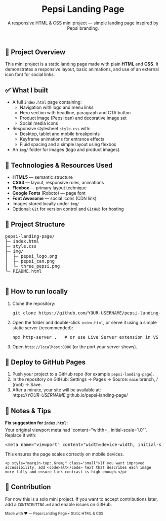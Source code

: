 <!DOCTYPE html>
<html lang="en">
<head>
  <meta charset="utf-8" />
  <meta name="viewport" content="width=device-width, initial-scale=1" />

</head>
<body>
  <header>
    <h1>Pepsi Landing Page</h1>
    <p class="lead">A responsive HTML &amp; CSS mini project — simple landing page inspired by Pepsi branding.</p>
  </header>

  <section>
    <h2>📌 Project Overview</h2>
    <p>This mini project is a static landing page made with plain <strong>HTML</strong> and <strong>CSS</strong>. It demonstrates a responsive layout, basic animations, and use of an external icon font for social links.</p>
  </section>

  <section>
    <h2>✅ What I built</h2>
    <ul>
      <li>A full <code>index.html</code> page containing:
        <ul>
          <li>Navigation with logo and menu links</li>
          <li>Hero section with headline, paragraph and CTA button</li>
          <li>Product image (Pepsi can) and decorative image set</li>
          <li>Social media icons</li>
        </ul>
      </li>
      <li>Responsive stylesheet <code>style.css</code> with:
        <ul>
          <li>Desktop, tablet and mobile breakpoints</li>
          <li>Keyframe animations for entrance effects</li>
          <li>Fluid spacing and a simple layout using flexbox</li>
        </ul>
      </li>
      <li>An <code>img/</code> folder for images (logo and product images).</li>
    </ul>
  </section>

  <section>
    <h2>🧰 Technologies & Resources Used</h2>
    <ul>
      <li><strong>HTML5</strong> — semantic structure</li>
      <li><strong>CSS3</strong> — layout, responsive rules, animations</li>
      <li><strong>Flexbox</strong> — primary layout technique</li>
      <li><strong>Google Fonts</strong> (Roboto) — page font</li>
      <li><strong>Font Awesome</strong> — social icons (CDN link)</li>
      <li>Images stored locally under <code>img/</code></li>
      <li>Optional: <code>Git</code> for version control and <code>GitHub</code> for hosting</li>
    </ul>
  </section>

  <section>
    <h2>📁 Project Structure</h2>
    <pre>
pepsi-landing-page/
├─ index.html
├─ style.css
├─ img/
│  ├─ pepsi_logo.png
│  ├─ pepsi_can.png
│  └─ three_pepsi.png
└─ README.html
    </pre>
  </section>

  <section>
    <h2>🚀 How to run locally</h2>
    <ol>
      <li>Clone the repository:
        <pre>git clone https://github.com/YOUR-USERNAME/pepsi-landing-page.git</pre>
      </li>
      <li>Open the folder and double-click <code>index.html</code>, or serve it using a simple static server (recommended):
        <pre>npx http-server .   # or use Live Server extension in VS Code</pre>
      </li>
      <li>Open <code>http://localhost:8080</code> (or the port your server shows).</li>
    </ol>
  </section>

  <section>
    <h2>📣 Deploy to GitHub Pages</h2>
    <ol>
      <li>Push your project to a GitHub repo (for example <code>pepsi-landing-page</code>).</li>
      <li>In the repository on GitHub: Settings → Pages → Source: <code>main</code> branch, / (root) → Save.</li>
      <li>After a minute, your site will be available at:
        <br><span class="small">https://<em>YOUR-USERNAME</em>.github.io/pepsi-landing-page/</span>
      </li>
    </ol>
  </section>

  <section>
    <h2>📝 Notes & Tips</h2>
    <div class="note">
      <strong>Fix suggestion for <code>index.html</code>:</strong>
      <div class="small" style="margin-top:.35rem;">
        Your original viewport meta had `content="width= , initial-scale=1.0"`. Replace it with:
        <pre>&lt;meta name="viewport" content="width=device-width, initial-scale=1"&gt;</pre>
        This ensures the page scales correctly on mobile devices.
      </div>
    </div>

    <p style="margin-top:.6rem;" class="small">If you want improved accessibility, add <code>alt</code> text that describes each image more fully and ensure link contrast is high enough.</p>
  </section>

  <section>
    <h2>🤝 Contribution</h2>
    <p>For now this is a solo mini project. If you want to accept contributions later, add a <code>CONTRIBUTING.md</code> and enable issues on GitHub.</p>
  </section>



  <footer>
    <small>Made with ❤️ — Pepsi Landing Page • Static HTML &amp; CSS</small>
  </footer>
</body>
</html>
